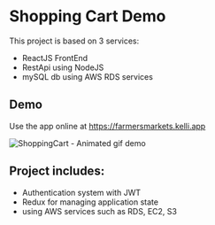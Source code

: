 # Shopping Cart Demo

This project is based on 3 services: 
- ReactJS FrontEnd
- RestApi using NodeJS 
- mySQL db using AWS RDS services 

## Demo

Use the app online at https://farmersmarkets.kelli.app

![ShoppingCart - Animated gif demo](demo/demo.gif)



## Project includes:
* Authentication system with JWT
* Redux for managing application state
* using AWS services such as RDS, EC2, S3



